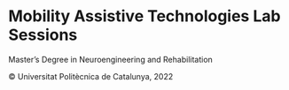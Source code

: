 # Mobility Assistive Technologies Lab Sessions
Master’s Degree in Neuroengineering and Rehabilitation

© Universitat Politècnica de Catalunya, 2022
